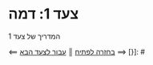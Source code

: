 # צעד 1: דמה

המדריך של צעד 1

[{]: <helper> (navStep)
⟸ <a href="../../README.md">בחזרה לפתיח</a> <b>║</b> <a href="step2.md">עבור לצעד הבא</a> ⟹
[}]: #